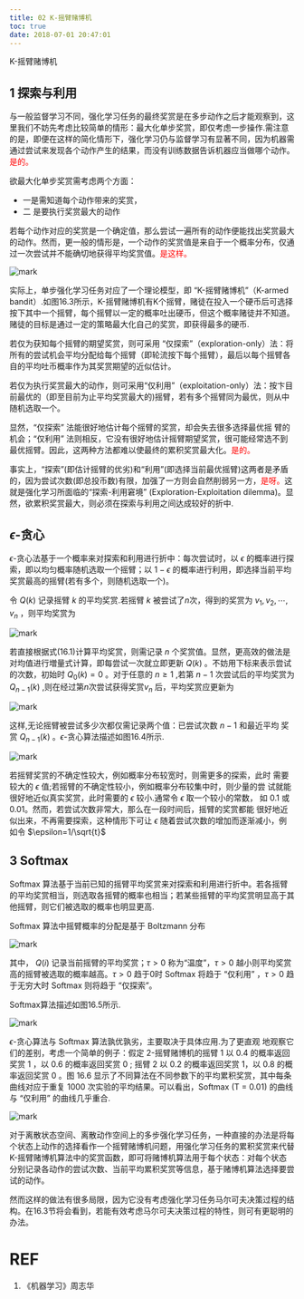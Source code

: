 ```yaml
---
title: 02 K-摇臂赌博机
toc: true
date: 2018-07-01 20:47:01
---
```


K-摇臂赌博机


## 1 探索与利用

与一般监督学习不同，强化学习任务的最终奖赏是在多步动作之后才能观察到，这里我们不妨先考虑比较简单的情形：最大化单步奖赏，即仅考虑一步操作.需注意的是，即便在这样的简化情形下，强化学习仍与监督学习有显著不同，因为机器需通过尝试来发现各个动作产生的结果，而没有训练数据告诉机器应当做哪个动作。<span style="color:red;">是的。</span>

欲最大化单步奖赏需考虑两个方面：

- 一是需知道每个动作带来的奖赏，
- 二 是要执行奖赏最大的动作

若每个动作对应的奖赏是一个确定值，那么尝试一遍所有的动作便能找出奖赏最大的动作。然而，更一般的情形是，一个动作的奖赏值是来自于一个概率分布，仅通过一次尝试并不能确切地获得平均奖赏值。<span style="color:red;">是这样。</span>

![mark](http://pacdb2bfr.bkt.clouddn.com/blog/image/180701/3HEj6F4DC5.png?imageslim)

实际上，单步强化学习任务对应了一个理论模型，即 “K-摇臂赌博机”（K-armed bandit）.如图16.3所示，K-摇臂赌博机有K个摇臂，赌徒在投入一个硬币后可选择按下其中一个摇臂，每个摇臂以一定的概率吐出硬币，但这个概率赌徒并不知道。赌徒的目标是通过一定的策略最大化自己的奖赏，即获得最多的硬币.

若仅为获知每个摇臂的期望奖赏，则可采用 “仅探索”（exploration-only）法：将所有的尝试机会平均分配给每个摇臂（即轮流按下每个摇臂），最后以每个摇臂各自的平均吐币概率作为其奖赏期望的近似估计。

若仅为执行奖赏最大的动作，则可采用“仅利用”（exploitation-only）法：按卞目前最优的（即至目前为止平均奖赏最大的)摇臂，若有多个摇臂同为最优，则从中随机选取一个。

显然，“仅探索” 法能很好地估计每个摇臂的奖赏，却会失去很多选择最优摇 臂的机会；“仅利用” 法则相反，它没有很好地估计摇臂期望奖赏，很可能经常选不到最优摇臂。因此，这两种方法都难以使最终的累积奖赏最大化。<span style="color:red;">是的。</span>

事实上，“探索”(即估计摇臂的优劣)和“利用”(即选择当前最优摇臂)这两者是矛盾的，因为尝试次数(即总投币数)有限，加强了一方则会自然削弱另一方，<span style="color:red;">是呀。</span>这就是强化学习所面临的“探索-利用窘境” (Exploration-Exploitation dilemma)。显然，欲累积奖赏最大，则必须在探索与利用之间达成较好的折中.

## $\epsilon$-贪心

$\epsilon$-贪心法基于一个概率来对探索和利用进行折中：每次尝试时，以 $\epsilon$ 的概率进行探索，即以均匀概率随机选取一个摇臂；以 $1-\epsilon$ 的概率进行利用，即选择当前平均奖赏最高的摇臂(若有多个，则随机选取一个)。

令 $Q(k)$ 记录摇臂 $k$ 的平均奖赏.若摇臂 $k$ 被尝试了$n$次，得到的奖赏为  $v_1,v_2,\cdots,v_n$ ，则平均奖赏为

![mark](http://pacdb2bfr.bkt.clouddn.com/blog/image/180701/i2eaHA49e8.png?imageslim)

若直接根据式(16.1)计算平均奖赏，则需记录 $n$ 个奖赏值。显然，更高效的做法是对均值进行増量式计算，即每尝试一次就立即更新 $Q(k)$ 。不妨用下标来表示尝试的次数，初始时 $Q_0(k) = 0$ 。对于任意的 $n\geq 1$ ,若第 $n-1$ 次尝试后的平均奖赏为 $Q_{n-1}(k)$ ,则在经过第$n$次尝试获得奖赏$v_n$ 后，平均奖赏应更新为

![mark](http://pacdb2bfr.bkt.clouddn.com/blog/image/180701/84eg9aaicb.png?imageslim)


这样,无论摇臂被尝试多少次都仅需记录两个值：已尝试次数 $n-1$ 和最近平均 奖赏 $Q_{n-1}(k)$ 。$\epsilon$-贪心算法描述如图16.4所示.

![mark](http://pacdb2bfr.bkt.clouddn.com/blog/image/180701/3kLdjCiJ34.png?imageslim)

若摇臂奖赏的不确定性较大，例如概率分布较宽时，则需更多的探索，此时 需要较大的 $\epsilon$ 值;若摇臂的不确定性较小，例如概率分布较集中时，则少量的尝 试就能很好地近似真实奖赏，此时需要的 $\epsilon$ 较小.通常令 $\epsilon$ 取一个较小的常数， 如 0.1 或 0.01。然而，若尝试次数非常大，那么在一段时间后，摇臂的奖赏都能 很好地近似出来，不再需要探索，这种情形下可让 $\epsilon$ 随着尝试次数的增加而逐渐减小，例如令 $\epsilon=1/\sqrt{t}$

## 3 Softmax

Softmax 算法基于当前已知的摇臂平均奖赏来对探索和利用进行折中。若各摇臂的平均奖赏相当，则选取各摇臂的概率也相当；若某些摇臂的平均奖赏明显高于其他摇臂，则它们被选取的概率也明显更高.

Softmax 算法中摇臂概率的分配是基于 Boltzmann 分布

![mark](http://pacdb2bfr.bkt.clouddn.com/blog/image/180701/Ekfi1hKHId.png?imageslim)

其中， $Q(i)$ 记录当前摇臂的平均奖赏；$\tau>0$ 称为“温度”，$\tau>0$ 越小则平均奖赏高的摇臂被选取的概率越高。$\tau>0$ 趋于0时 Softmax 将趋于 “仅利用” ，$\tau>0$ 趋于无穷大时 Softmax 则将趋于 “仅探索”。

Softmax算法描述如图16.5所示.

![mark](http://pacdb2bfr.bkt.clouddn.com/blog/image/180701/63Ig065chl.png?imageslim)

 $\epsilon$-贪心算法与 Softmax 算法孰优孰劣，主要取决于具体应用.为了更直观 地观察它们的差别，考虑一个简单的例子：假定 2-摇臂赌博机的摇臂 1 以 0.4 的概率返回奖赏 1 ，以 0.6 的概率返回奖赏 0 ; 摇臂 2 以 0.2 的概率返回奖赏 1，以 0.8 的概率返回奖赏 0 。图 16.6 显示了不同算法在不同参数下的平均累积奖赏，其中每条曲线对应于重复 1000 次实验的平均结果。可以看出，Softmax (T = 0.01) 的曲线与 “仅利用” 的曲线几乎重合.

![mark](http://pacdb2bfr.bkt.clouddn.com/blog/image/180701/G64EdbD6DA.png?imageslim)

对于离散状态空间、离散动作空间上的多步强化学习任务，一种直接的办法是将每个状态上动作的选择看作一个摇臂赌博机问题，用强化学习任务的累积奖赏来代替 K-摇臂赌博机算法中的奖赏函数，即可将赌博机算法用于每个状态：对每个状态分别记录各动作的尝试次数、当前平均累积奖赏等信息，基于赌博机算法选择要尝试的动作。

然而这样的做法有很多局限，因为它没有考虑强化学习任务马尔可夫决策过程的结构。在16.3节将会看到，若能有效考虑马尔可夫决策过程的特性，则可有更聪明的办法。






# REF
1. 《机器学习》周志华
